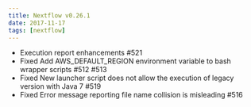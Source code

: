 ```yaml
---
title: Nextflow v0.26.1
date: 2017-11-17
tags: [nextflow]
---
```


- Execution report enhancements #521
- Fixed Add AWS_DEFAULT_REGION environment variable to bash wrapper scripts #512 #513
- Fixed New launcher script does not allow the execution of legacy version with Java 7 #519
- Fixed Error message reporting file name collision is misleading #516
